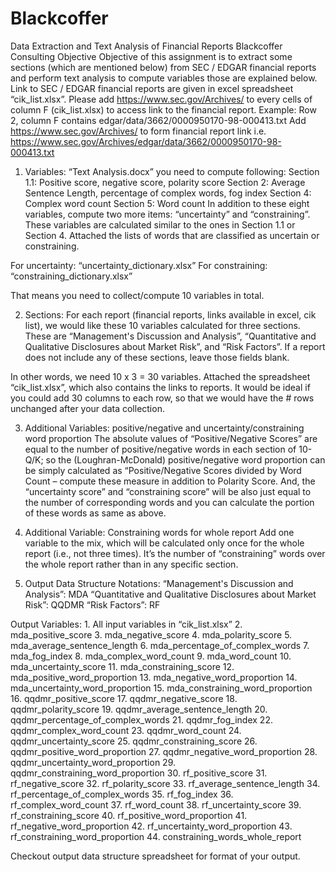 # Blackcoffer
Data Extraction and Text Analysis of Financial Reports
Blackcoffer Consulting
Objective
Objective of this assignment is to extract some sections (which are mentioned below) from SEC / EDGAR financial reports and perform text analysis to compute variables those are explained below. Link to SEC / EDGAR financial reports are given in excel spreadsheet “cik_list.xlsx”. Please add https://www.sec.gov/Archives/ to every cells of column F (cik_list.xlsx) to access link to the financial report.
Example: Row 2, column F contains edgar/data/3662/0000950170-98-000413.txt
Add https://www.sec.gov/Archives/ to form financial report link
i.e. https://www.sec.gov/Archives/edgar/data/3662/0000950170-98-000413.txt

1) Variables:
“Text Analysis.docx” you need to compute following: Section 1.1: Positive score, negative score, polarity score Section 2: Average Sentence Length, percentage of complex words, fog index Section 4: Complex word count Section 5: Word count   In addition to these eight variables, compute two more items: “uncertainty” and “constraining”. These variables are calculated similar to the ones in Section 1.1 or Section 4. Attached the lists of words that are classified as uncertain or constraining.

For uncertainty: “uncertainty_dictionary.xlsx”
For constraining: “constraining_dictionary.xlsx”

That means you need to collect/compute 10 variables in total.

2) Sections:
For each report (financial reports, links available in excel, cik list), we would like these 10 variables calculated for three sections. These are “Management's Discussion and Analysis”, “Quantitative and Qualitative Disclosures about Market Risk”, and “Risk Factors”. If a report does not include any of these sections, leave those fields blank.

In other words, we need 10 x 3 = 30 variables. Attached the spreadsheet “cik_list.xlsx”, which also contains the links to reports. It would be ideal if you could add 30 columns to each row, so that we would have the # rows unchanged after your data collection.

3) Additional Variables: positive/negative and uncertainty/constraining word proportion
The absolute values of “Positive/Negative Scores” are equal to the number of positive/negative words in each section of 10-Q/K; so the (Loughran-McDonald) positive/negative word proportion can be simply calculated as “Positive/Negative Scores divided by Word Count – compute these measure in addition to Polarity Score.  And, the “uncertainty score” and “constraining score” will be also just equal to the number of corresponding words and you can calculate the portion of these words as same as above.  

4) Additional Variable: Constraining words for whole report
Add one variable to the mix, which will be calculated only once for the whole report (i.e., not three times). It’s the number of “constraining” words over the whole report rather than in any specific section.

5) Output Data Structure
Notations:
“Management's Discussion and Analysis”: MDA
“Quantitative and Qualitative Disclosures about Market Risk”: QQDMR
“Risk Factors”: RF

Output Variables: 1. All input variables in “cik_list.xlsx”
2. mda_positive_score
3. mda_negative_score
4. mda_polarity_score
5. mda_average_sentence_length
6. mda_percentage_of_complex_words
7. mda_fog_index
8. mda_complex_word_count
9. mda_word_count
10. mda_uncertainty_score
11. mda_constraining_score
12. mda_positive_word_proportion
13. mda_negative_word_proportion
14. mda_uncertainty_word_proportion
15. mda_constraining_word_proportion
16. qqdmr_positive_score
17. qqdmr_negative_score
18. qqdmr_polarity_score
19. qqdmr_average_sentence_length
20. qqdmr_percentage_of_complex_words
21. qqdmr_fog_index
22. qqdmr_complex_word_count
23. qqdmr_word_count
24. qqdmr_uncertainty_score
25. qqdmr_constraining_score
26. qqdmr_positive_word_proportion
27. qqdmr_negative_word_proportion
28. qqdmr_uncertainty_word_proportion
29. qqdmr_constraining_word_proportion
30. rf_positive_score
31. rf_negative_score
32. rf_polarity_score
33. rf_average_sentence_length
34. rf_percentage_of_complex_words
35. rf_fog_index
36. rf_complex_word_count
37. rf_word_count
38. rf_uncertainty_score
39. rf_constraining_score
40. rf_positive_word_proportion
41. rf_negative_word_proportion
42. rf_uncertainty_word_proportion
43. rf_constraining_word_proportion
44. constraining_words_whole_report

Checkout output data structure spreadsheet for format of your output.
